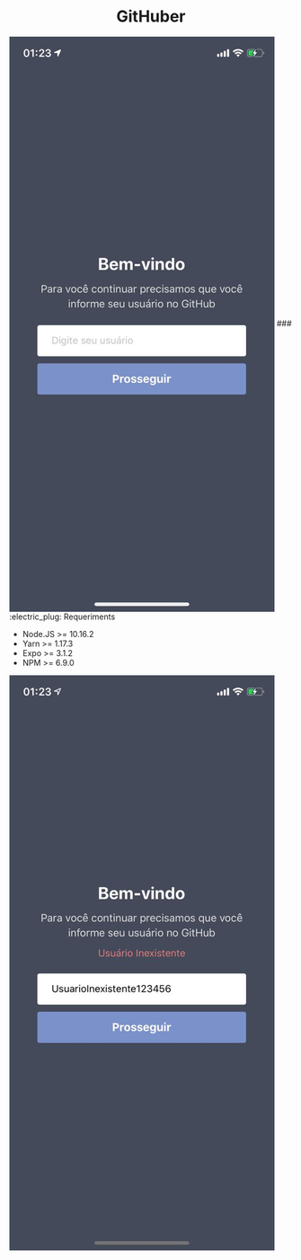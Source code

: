 <h1 align="center">GitHuber</h1>
<img src="new_assets/img1.jpeg" align="center"/>
### :electric_plug: Requeriments

- Node.JS >= 10.16.2
- Yarn >= 1.17.3
- Expo >= 3.1.2
- NPM >= 6.9.0
<img src="new_assets/img2.jpeg" align="left"/>
